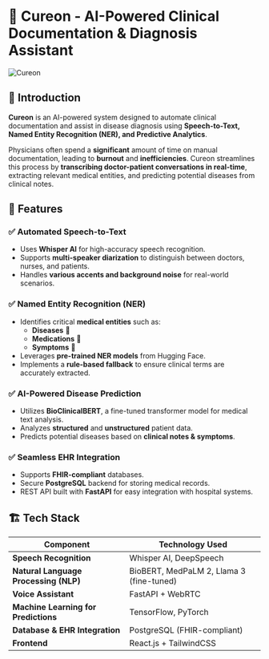 # 🏥 Cureon - AI-Powered Clinical Documentation & Diagnosis Assistant

![Cureon](https://user-images.githubusercontent.com/00000000/000000000-cureon-banner.png)

## 🚀 Introduction
**Cureon** is an AI-powered system designed to automate clinical documentation and assist in disease diagnosis using **Speech-to-Text, Named Entity Recognition (NER), and Predictive Analytics**.

Physicians often spend a **significant** amount of time on manual documentation, leading to **burnout** and **inefficiencies**. Cureon streamlines this process by **transcribing doctor-patient conversations in real-time**, extracting relevant medical entities, and predicting potential diseases from clinical notes.

## 🎯 Features
### ✅ **Automated Speech-to-Text**
- Uses **Whisper AI** for high-accuracy speech recognition.
- Supports **multi-speaker diarization** to distinguish between doctors, nurses, and patients.
- Handles **various accents and background noise** for real-world scenarios.

### ✅ **Named Entity Recognition (NER)**
- Identifies critical **medical entities** such as:
  - **Diseases** 🦠
  - **Medications** 💊
  - **Symptoms** 🤒
- Leverages **pre-trained NER models** from Hugging Face.
- Implements a **rule-based fallback** to ensure clinical terms are accurately extracted.

### ✅ **AI-Powered Disease Prediction**
- Utilizes **BioClinicalBERT**, a fine-tuned transformer model for medical text analysis.
- Analyzes **structured** and **unstructured** patient data.
- Predicts potential diseases based on **clinical notes & symptoms**.

### ✅ **Seamless EHR Integration**
- Supports **FHIR-compliant** databases.
- Secure **PostgreSQL** backend for storing medical records.
- REST API built with **FastAPI** for easy integration with hospital systems.

## 🏗️ Tech Stack
| Component               | Technology Used |
|-------------------------|----------------|
| **Speech Recognition**  | Whisper AI, DeepSpeech |
| **Natural Language Processing (NLP)** | BioBERT, MedPaLM 2, Llama 3 (fine-tuned) |
| **Voice Assistant** | FastAPI + WebRTC |
| **Machine Learning for Predictions** | TensorFlow, PyTorch |
| **Database & EHR Integration** | PostgreSQL (FHIR-compliant) |
| **Frontend** | React.js + TailwindCSS |



